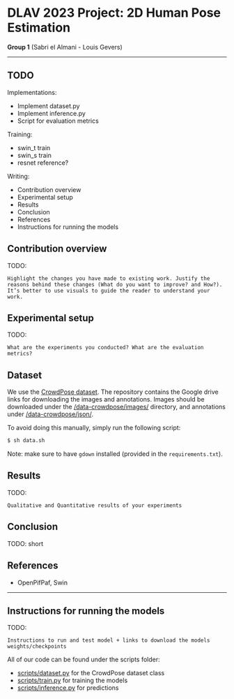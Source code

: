 # DLAV 2023 Project: 2D Human Pose Estimation

**Group 1** (Sabri el Almani - Louis Gevers)

---

## TODO

Implementations:
- Implement dataset.py
- Implement inference.py
- Script for evaluation metrics

Training:
- swin_t train
- swin_s train
- resnet reference?

Writing:
- Contribution overview
- Experimental setup
- Results
- Conclusion
- References
- Instructions for running the models

## Contribution overview

TODO:

```
Highlight the changes you have made to existing work. Justify the reasons behind these changes (What do you want to improve? and How?). It’s better to use visuals to guide the reader to understand your work.
```

## Experimental setup

TODO:

```
What are the experiments you conducted? What are the evaluation
metrics?
```

## Dataset


We use the [CrowdPose dataset](https://github.com/Jeff-sjtu/CrowdPose).
The repository contains the Google drive links for downloading the images and annotations.
Images should be downloaded under the [/data-crowdpose/images/](/data-crowdpose/images/) directory, and annotations under [/data-crowdpose/json/](/data-crowdpose/json/).

To avoid doing this manually, simply run the following script:

```bash
$ sh data.sh
```

Note: make sure to have `gdown` installed (provided in the `requirements.txt`).

## Results

TODO:

```
Qualitative and Quantitative results of your experiments
```

## Conclusion

TODO: short

## References

- OpenPifPaf, Swin

---

## Instructions for running the models

TODO:

```
Instructions to run and test model + links to download the models weights/checkpoints
```

All of our code can be found under the scripts folder:
- [scripts/dataset.py](scripts/dataset.py) for the CrowdPose dataset class
- [scripts/train.py](scripts/train.py) for training the models
- [scripts/inference.py](scripts/inference.py) for predictions